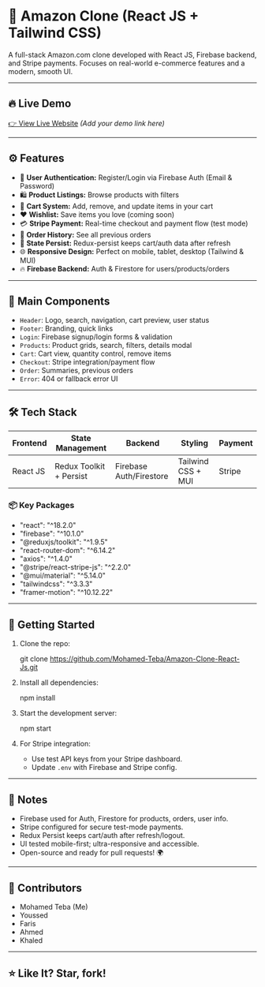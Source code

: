 # 🛒 Amazon Clone (React JS + Tailwind CSS)

A full-stack Amazon.com clone developed with React JS, Firebase backend, and Stripe payments. Focuses on real-world e-commerce features and a modern, smooth UI.

---

## 🔥 Live Demo

[👉 View Live Website](#) *(Add your demo link here)*

---

## ⚙ Features

- 🔐 **User Authentication:** Register/Login via Firebase Auth (Email & Password)
- 🛍 **Product Listings:** Browse products with filters
- 🛒 **Cart System:** Add, remove, and update items in your cart
- ❤ **Wishlist:** Save items you love (coming soon)
- 💳 **Stripe Payment:** Real-time checkout and payment flow (test mode)
- 🧾 **Order History:** See all previous orders
- 🔄 **State Persist:** Redux-persist keeps cart/auth data after refresh
- 🌐 **Responsive Design:** Perfect on mobile, tablet, desktop (Tailwind & MUI)
- 🔥 **Firebase Backend:** Auth & Firestore for users/products/orders

---

## 🧩 Main Components

- `Header`: Logo, search, navigation, cart preview, user status
- `Footer`: Branding, quick links
- `Login`: Firebase signup/login forms & validation
- `Products`: Product grids, search, filters, details modal
- `Cart`: Cart view, quantity control, remove items
- `Checkout`: Stripe integration/payment flow
- `Order`: Summaries, previous orders
- `Error`: 404 or fallback error UI

---

## 🛠 Tech Stack

|  Frontend  |    State Management     |         Backend         |       Styling      |   Payment   |
|------------|-------------------------|-------------------------|--------------------|-------------|
|  React JS  | Redux Toolkit + Persist | Firebase Auth/Firestore | Tailwind CSS + MUI |  Stripe   |

### 📦 Key Packages


- "react": "^18.2.0"
- "firebase": "^10.1.0"
- "@reduxjs/toolkit": "^1.9.5"
- "react-router-dom": "^6.14.2"
- "axios": "^1.4.0"
- "@stripe/react-stripe-js": "^2.2.0"
- "@mui/material": "^5.14.0"
- "tailwindcss": "^3.3.3"
- "framer-motion": "^10.12.22"


---

## 🚀 Getting Started

1. Clone the repo:

   
   git clone https://github.com/Mohamed-Teba/Amazon-Clone-React-Js.git
   

2. Install all dependencies:

   
   npm install
   

3. Start the development server:

   
   npm start
   

4. For Stripe integration:  
   - Use test API keys from your Stripe dashboard.
   - Update `.env` with Firebase and Stripe config.

---

## 🧠 Notes

- Firebase used for Auth, Firestore for products, orders, user info.
- Stripe configured for secure test-mode payments.
- Redux Persist keeps cart/auth after refresh/logout.
- UI tested mobile-first; ultra-responsive and accessible.
- Open-source and ready for pull requests! 🌍

---

## 🤝 Contributors

- Mohamed Teba (Me)
- Youssed  
- Faris
- Ahmed
- Khaled

---

## ⭐ Like It? Star, fork!

